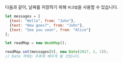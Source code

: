 
다음과 같이, 날짜를 저장하기 위해 `위크맵`을 사용할 수 있습니다.

```js
let messages = [
  {text: "Hello", from: "John"},
  {text: "How goes?", from: "John"},
  {text: "See you soon", from: "Alice"}
];

let readMap = new WeakMap();

readMap.set(messages[0], new Date(2017, 1, 1));
// Date 객체는 추후에 배우게 될 것입니다.
```
